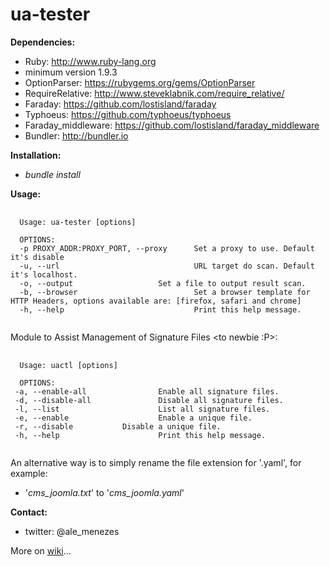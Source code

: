 # ua-tester

<b>Dependencies:</b>
 - Ruby: http://www.ruby-lang.org
  - minimum version 1.9.3
 - OptionParser: https://rubygems.org/gems/OptionParser
 - RequireRelative: http://www.steveklabnik.com/require_relative/
 - Faraday: https://github.com/lostisland/faraday
 - Typhoeus: https://github.com/typhoeus/typhoeus
 - Faraday_middleware: https://github.com/lostisland/faraday_middleware
 - Bundler: http://bundler.io

<b>Installation:</b>
- <i>bundle install</i>

<b>Usage:</b>
<pre>
 <code>
  Usage: ua-tester [options]

  OPTIONS:
  -p PROXY_ADDR:PROXY_PORT, --proxy &#9; Set a proxy to use. Default it's disable
  -u, --url &#9;&#9;&#9;&#9; URL target do scan. Default it's localhost.
  -o, --output &#9;&#9;&#9; Set a file to output result scan.
  -b, --browser &#9;&#9;&#9; Set a browser template for HTTP Headers, options available are: [firefox, safari and chrome]
  -h, --help &#9;&#9;&#9;&#9; Print this help message.
 </code>
</pre>

Module to Assist Management of Signature Files \<to newbie :P\>:
<pre>
 <code>
  Usage: uactl [options]

  OPTIONS:
 -a, --enable-all &#9;&#9; Enable all signature files.
 -d, --disable-all &#9;&#9; Disable all signature files.
 -l, --list &#9;&#9;&#9; List all signature files.
 -e, --enable &#9;&#9;&#9; Enable a unique file.
 -r, --disable &#9;&#9; Disable a unique file.
 -h, --help &#9;&#9;&#9; Print this help message.
 </code>
</pre>

An alternative way is to simply rename the file extension for '.yaml', for example:
 - '<i>cms_joomla.txt</i>' to '<i>cms_joomla.yaml</i>'

<b>Contact:</b>
  - twitter: @ale_menezes

More on <a href="https://github.com/amenezes/ua-tester/wiki">wiki</a>...
